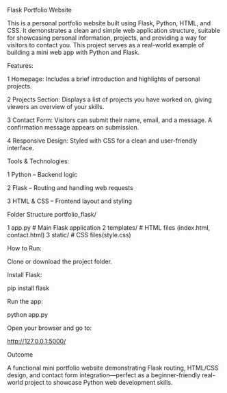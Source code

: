 Flask Portfolio Website

This is a personal portfolio website built using Flask, Python, HTML, and CSS. It demonstrates a clean and simple web application structure, suitable for showcasing personal information, projects, and providing a way for visitors to contact you. This project serves as a real-world example of building a mini web app with Python and Flask.

Features:

1 Homepage: Includes a brief introduction and highlights of personal projects.

2 Projects Section: Displays a list of projects you have worked on, giving viewers an overview of your skills.

3 Contact Form: Visitors can submit their name, email, and a message. A confirmation message appears on submission.

4 Responsive Design: Styled with CSS for a clean and user-friendly interface.

Tools & Technologies:

1 Python – Backend logic

2 Flask – Routing and handling web requests

3 HTML & CSS – Frontend layout and styling

Folder Structure
portfolio_flask/

1 app.py             # Main Flask application
2 templates/         # HTML files (index.html, contact.html)
3 static/            # CSS files(style.css)

How to Run:

Clone or download the project folder.

Install Flask:

pip install flask


Run the app:

python app.py


Open your browser and go to:

http://127.0.0.1:5000/

Outcome

A functional mini portfolio website demonstrating Flask routing, HTML/CSS design, and contact form integration—perfect as a beginner-friendly real-world project to showcase Python web development skills.